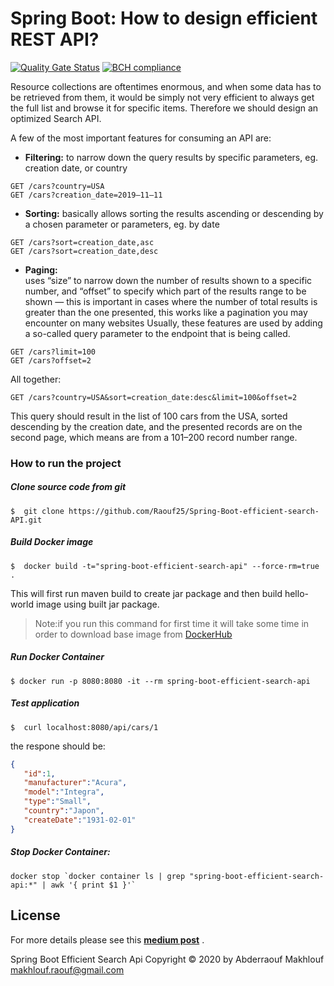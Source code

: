  # Spring Boot: How to design efficient REST API?
 [![Quality Gate Status](https://sonarcloud.io/api/project_badges/measure?project=Raouf25_Spring-Boot-efficient-search-API&metric=alert_status)](https://sonarcloud.io/dashboard?id=Raouf25_Spring-Boot-efficient-search-API)
 [![BCH compliance](https://bettercodehub.com/edge/badge/Raouf25/Spring-Boot-efficient-search-API?branch=master)](https://bettercodehub.com/)
 
Resource collections are oftentimes enormous, and when some data has to be retrieved from them, it would be simply not very efficient to always get the full list and browse it for specific items. Therefore we should design an optimized Search API.

A few of the most important features for consuming an API are:
- **Filtering:** 
to narrow down the query results by specific parameters, eg. creation date, or country
```
GET /cars?country=USA
GET /cars?creation_date=2019–11–11
```

- **Sorting:** 
basically allows sorting the results ascending or descending by a chosen parameter or parameters, eg. by date
```
GET /cars?sort=creation_date,asc
GET /cars?sort=creation_date,desc
```

- **Paging:**  
uses “size” to narrow down the number of results shown to a specific number, and “offset” to specify which part of the results range to be shown 
— this is important in cases where the number of total results is greater than the one presented, this works like a pagination you may encounter on many websites
Usually, these features are used by adding a so-called query parameter to the endpoint that is being called. 
```
GET /cars?limit=100
GET /cars?offset=2
```

All together:
```
GET /cars?country=USA&sort=creation_date:desc&limit=100&offset=2
```
This query should result in the list of 100 cars from the USA, sorted descending by the creation date, and the presented records are on the second page, which means are from a 101–200 record number range.

### How to run the project

##### Clone source code from git
```
$  git clone https://github.com/Raouf25/Spring-Boot-efficient-search-API.git 
```

##### Build Docker image
```
$  docker build -t="spring-boot-efficient-search-api" --force-rm=true .
```
This will first run maven build to create jar package and then build hello-world image using built jar package.

>Note:if you run this command for first time it will take some time in order to download base image from [DockerHub](https://hub.docker.com/)

##### Run Docker Container
```
$ docker run -p 8080:8080 -it --rm spring-boot-efficient-search-api
```

##### Test application

```
$  curl localhost:8080/api/cars/1
```

the respone should be:
```json
{
   "id":1,
   "manufacturer":"Acura",
   "model":"Integra",
   "type":"Small",
   "country":"Japon",
   "createDate":"1931-02-01"
}
```

#####  Stop Docker Container:
```
docker stop `docker container ls | grep "spring-boot-efficient-search-api:*" | awk '{ print $1 }'`
```

## License
For more details please see this **[medium post](https://medium.com/quick-code/spring-boot-how-to-design-efficient-search-rest-api-c3a678b693a0)** .

Spring Boot Efficient Search Api Copyright © 2020 by Abderraouf Makhlouf <makhlouf.raouf@gmail.com>
